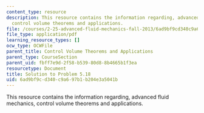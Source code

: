 ```yaml
---
content_type: resource
description: This resource contains the information regarding, advanced fluid mechanics,
  control volume theorems and applications.
file: /courses/2-25-advanced-fluid-mechanics-fall-2013/6ad9bf9cd340c9a697b1b204e3a5041b_MIT2_2F13_Shapi5.18_Solut.pdf
file_type: application/pdf
learning_resource_types: []
ocw_type: OCWFile
parent_title: Control Volume Theorems and Applications
parent_type: CourseSection
parent_uid: fbff7e9d-2f58-b539-80d8-8b4665b1f3ea
resourcetype: Document
title: Solution to Problem 5.18
uid: 6ad9bf9c-d340-c9a6-97b1-b204e3a5041b
---
```

This resource contains the information regarding, advanced fluid mechanics, control volume theorems and applications.

